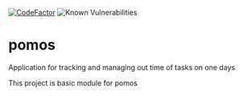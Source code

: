 [![CodeFactor](https://www.codefactor.io/repository/github/doublems/pomos/badge)](https://www.codefactor.io/repository/github/doublems/pomos) 
![Known Vulnerabilities](https://snyk.io/test/github//doublems/pomos/badge.svg)
# pomos

Application for tracking and managing out time of tasks on one days

This project is basic module for pomos